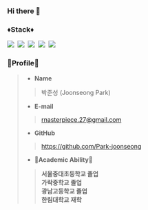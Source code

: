 ### Hi there 👋

### ♦️Stack♦️
<img src="https://img.shields.io/badge/Java-red?style=flat-square&logo=Java&logoColor=white"/></a>&nbsp;
<img src="https://img.shields.io/badge/Python-blue?style=flat-square&logo=Python&logoColor=white"/></a>&nbsp;
<img src="https://img.shields.io/badge/Jupyter-F37626?style=flat-square&logo=jupyter&logoColor=white"/></a>&nbsp;
<img src="https://img.shields.io/badge/C-black?style=flat-square&logo=c&logoColor=white"/></a>&nbsp;
<img src="https://img.shields.io/badge/TensorFlow-FF6F00?style=flat-square&logo=TensorFlow&logoColor=white">

### 👀Profile👀
> - __Name__
>> 박준성 (Joonseong Park)
> - __E-mail__
>> rnasterpiece.27@gmail.com
> - __GitHub__
>> https://github.com/Park-joonseong
> - __🏫Academic Ability🏫__
>> __서울중대초등학교 졸업__ <br>
>> __가락중학교 졸업__  <br> 
>> __광남고등학교 졸업__   
>> __한림대학교 재학__ <br>
